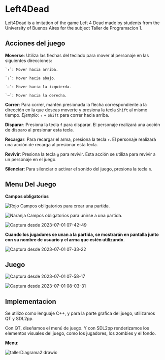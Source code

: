 # Left4Dead
Left4Dead is a imitation of the game Left 4 Dead made by students from the University of Buenos Aires for the subject Taller de Programacion 1.

## Acciones del juego

**Moverse**: Utiliza las flechas del teclado para mover al personaje en las siguientes direcciones:
```
`↑`: Mover hacia arriba.

`↓`: Mover hacia abajo.

`←`: Mover hacia la izquierda.

`→`: Mover hacia la derecha.
```

**Correr**: Para correr, mantén presionada la flecha correspondiente a la dirección en la que deseas moverte y presiona la tecla `Shift` al mismo tiempo.
*Ejemplo*: `↑` + `Shift` para correr hacia arriba.

**Disparar**: Presiona la tecla `f` para disparar. El personaje realizará una acción de disparo al presionar esta tecla.

**Recargar**: Para recargar el arma, presiona la tecla `r`. El personaje realizará una acción de recarga al presionar esta tecla.

**Revivir**: Presiona la tecla `g` para revivir. Esta acción se utiliza para revivir a un personaje en el juego.

**Silenciar**: Para silenciar o activar el sonido del juego, presiona la tecla `m`.

## Menu Del Juego

**Campos obligatorios**

![Rojo](https://via.placeholder.com/15/FF0000/000000?text=+)  Campos obligatorios para crear una partida.

![Naranja](https://via.placeholder.com/15/FFA500/000000?text=+)   Campos obligatorios para unirse a una partida.

![Captura desde 2023-07-01 07-42-49](https://github.com/Left4DeadTaller1/Left4Dead/assets/83927746/788ddfe1-7da9-4040-b38e-daaa2eb62f8e)

**Cuando los jugadores se unan a la partida, se mostrarán en pantalla junto con su nombre de usuario y el arma que estén utilizando.**

![Captura desde 2023-07-01 07-33-22](https://github.com/Left4DeadTaller1/Left4Dead/assets/83927746/72e8016e-3e3c-49de-a75a-70288ff35fd9)

## Juego
![Captura desde 2023-07-01 07-58-17](https://github.com/Left4DeadTaller1/Left4Dead/assets/83927746/1067cb7c-10d4-4e88-b0e6-8516d1adcc50)

![Captura desde 2023-07-01 08-03-31](https://github.com/Left4DeadTaller1/Left4Dead/assets/83927746/13512fd5-827a-4c62-848a-1a5db7505050)

## Implementacion

Se utilizo como lenguaje C++, y para la parte grafica del juego, utilizamos QT y SDL2pp.

Con QT, diseñamos el menú de juego. Y con SDL2pp renderizamos los elementos visuales del juego, como los jugadores, los zombies y el fondo.

**Menu:**



![tallerDiagrama2 drawio](https://github.com/Left4DeadTaller1/Left4Dead/assets/83927746/ff34b94d-3aef-4b3d-a66d-d7ae7714c7ca)
